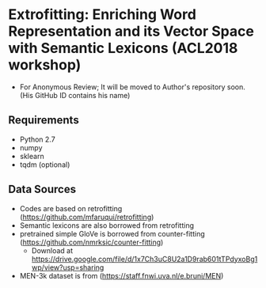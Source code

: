 # Extrofitting: Enriching Word Representation and its Vector Space with Semantic Lexicons (ACL2018 workshop)
* For Anonymous Review; It will be moved to Author's repository soon. (His GitHub ID contains his name)

## Requirements
* Python 2.7
* numpy
* sklearn
* tqdm (optional)

## Data Sources
* Codes are based on retrofitting (https://github.com/mfaruqui/retrofitting)
* Semantic lexicons are also borrowed from retrofitting
* pretrained simple GloVe is borrowed from counter-fitting (https://github.com/nmrksic/counter-fitting)
  * Download at https://drive.google.com/file/d/1x7Ch3uC8U2a1D9rab601tTPdyxoBg1wp/view?usp=sharing
* MEN-3k dataset is from (https://staff.fnwi.uva.nl/e.bruni/MEN)
